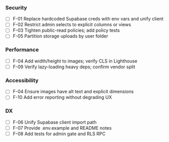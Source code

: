 ### Security
- [ ] F-01 Replace hardcoded Supabase creds with env vars and unify client
- [ ] F-02 Restrict admin selects to explicit columns or views
- [ ] F-03 Tighten public-read policies; add policy tests
- [ ] F-05 Partition storage uploads by user folder

### Performance
- [ ] F-04 Add width/height to images; verify CLS in Lighthouse
- [ ] F-09 Verify lazy-loading heavy deps; confirm vendor split

### Accessibility
- [ ] F-04 Ensure images have alt text and explicit dimensions
- [ ] F-10 Add error reporting without degrading UX

### DX
- [ ] F-06 Unify Supabase client import path
- [ ] F-07 Provide .env.example and README notes
- [ ] F-08 Add tests for admin gate and RLS RPC
